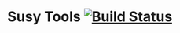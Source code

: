 Susy Tools [![Build Status](https://travis-ci.org/tiagofalcao/SusyTools.svg?branch=master)](https://travis-ci.org/tiagofalcao/SusyTools)
==========





